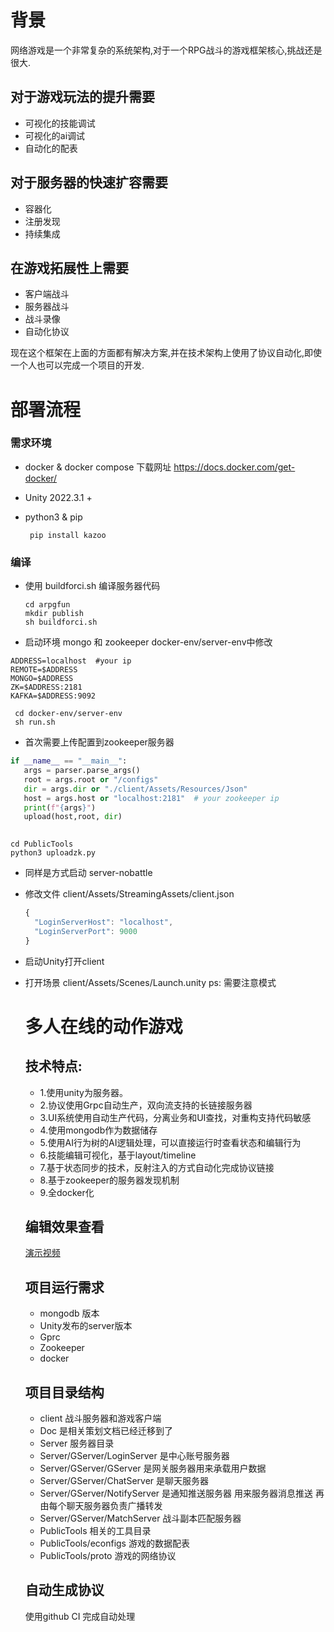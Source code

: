 
  # 背景
  网络游戏是一个非常复杂的系统架构,对于一个RPG战斗的游戏框架核心,挑战还是很大.
  ## 对于游戏玩法的提升需要
  - 可视化的技能调试
  - 可视化的ai调试
  - 自动化的配表

  ## 对于服务器的快速扩容需要
  - 容器化
  - 注册发现
  - 持续集成

  ## 在游戏拓展性上需要
  - 客户端战斗
  - 服务器战斗
  - 战斗录像
  - 自动化协议

  现在这个框架在上面的方面都有解决方案,并在技术架构上使用了协议自动化,即使一个人也可以完成一个项目的开发.


  
  # 部署流程
  ### 需求环境
  - docker & docker compose 
      下载网址  https://docs.docker.com/get-docker/
 
  - Unity 2022.3.1 +
  - python3 & pip

      ```
       pip install kazoo
      ```

  ### 编译
  - 使用 buildforci.sh  编译服务器代码

    ```
    cd arpgfun 
    mkdir publish 
    sh buildforci.sh 
    ```
  - 启动环境 mongo 和 zookeeper
   docker-env/server-env中修改
  ```
  ADDRESS=localhost  #your ip
  REMOTE=$ADDRESS
  MONGO=$ADDRESS
  ZK=$ADDRESS:2181
  KAFKA=$ADDRESS:9092
  ``` 

  ```
   cd docker-env/server-env
   sh run.sh
  ```
  - 首次需要上传配置到zookeeper服务器
```python
if __name__ == "__main__":
   args = parser.parse_args()
   root = args.root or "/configs"
   dir = args.dir or "./client/Assets/Resources/Json"
   host = args.host or "localhost:2181"  # your zookeeper ip
   print(f"{args}")
   upload(host,root, dir)
 
```

   ```
   cd PublicTools 
   python3 uploadzk.py
   ```

- 同样是方式启动 server-nobattle

- 修改文件
  client/Assets/StreamingAssets/client.json

  ```js
  {
    "LoginServerHost": "localhost",
    "LoginServerPort": 9000
  }

  ```

- 启动Unity打开client 
- 打开场景 
  client/Assets/Scenes/Launch.unity
  ps:
   需要注意模式 

  # 多人在线的动作游戏 
  

  ## 技术特点:
  * 1.使用unity为服务器。<br/>
  * 2.协议使用Grpc自动生产，双向流支持的长链接服务器<br/>
  * 3.UI系统使用自动生产代码，分离业务和UI查找，对重构支持代码敏感<br/>
  * 4.使用mongodb作为数据储存<br/>
  * 5.使用AI行为树的AI逻辑处理，可以直接运行时查看状态和编辑行为<br/>
  * 6.技能编辑可视化，基于layout/timeline<br/>
  * 7.基于状态同步的技术，反射注入的方式自动化完成协议链接<br/>
  * 8.基于zookeeper的服务器发现机制
  * 9.全docker化
  

  ## 编辑效果查看
   [演示视频]( https://youtu.be/jZGbP2sA7vY )

  
  ## 项目运行需求
  *  mongodb 版本
  *  Unity发布的server版本
  *  Gprc
  *  Zookeeper
  *  docker
  
  ## 项目目录结构
  *  client 战斗服务器和游戏客户端
  *  Doc 是相关策划文档已经迁移到了 
  *  Server 服务器目录
  *  Server/GServer/LoginServer 是中心账号服务器
  *  Server/GServer/GServer 是网关服务器用来承载用户数据
  *  Server/GServer/ChatServer 是聊天服务器
  *  Server/GServer/NotifyServer 是通知推送服务器 用来服务器消息推送 再由每个聊天服务器负责广播转发
  *  Server/GServer/MatchServer 战斗副本匹配服务器
  *  PublicTools 相关的工具目录
  *  PublicTools/econfigs 游戏的数据配表
  *  PublicTools/proto 游戏的网络协议
 
  
  ## 自动生成协议
   使用github CI 完成自动处理
  
  
  
  
